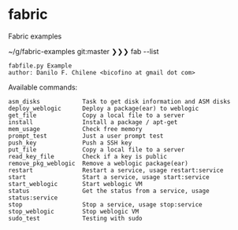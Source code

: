 fabric
======

Fabric examples


~/g/fabric-examples git:master ❯❯❯ fab --list

    fabfile.py Example
    author: Danilo F. Chilene <bicofino at gmail dot com>

Available commands:

    asm_disks            Task to get disk information and ASM disks
    deploy_weblogic      Deploy a package(ear) to weblogic
    get_file             Copy a local file to a server
    install              Install a package / apt-get
    mem_usage            Check free memory
    prompt_test          Just a user prompt test
    push_key             Push a SSH key
    put_file             Copy a local file to a server
    read_key_file        Check if a key is public
    remove_pkg_weblogic  Remove a weblogic package(ear)
    restart              Restart a service, usage restart:service
    start                Start a service, usage start:service
    start_weblogic       Start weblogic VM
    status               Get the status from a service, usage status:service
    stop                 Stop a service, usage stop:service
    stop_weblogic        Stop weblogic VM
    sudo_test            Testing with sudo
